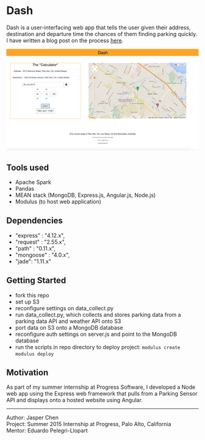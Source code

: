 # Dash
Dash is a user-interfacing web app that tells the user given their address, destination and departure time the chances of them finding parking quickly. I have written a blog post on the process <a href="https://jasperblogs.wordpress.com/2015/07/21/52/"> here</a>. 

![alt tag](https://github.com/jasper-chen/predictive-parking/blob/master/final.png)

## Tools used
* Apache Spark
* Pandas
* MEAN stack (MongoDB, Express.js, Angular.js, Node.js)
* Modulus (to host web application)

## Dependencies
* "express" : "4.12.x",
* "request" : "2.55.x",
* "path" : "0.11.x",
* "mongoose" : "4.0.x",
* "jade": "1.11.x"

## Getting Started
* fork this repo
* set up S3
* reconfigure settings on data_collect.py
* run data_collect.py, which collects and stores parking data from a parking data API and weather API onto S3
* port data on S3 onto a MongoDB database
* reconfigure auth settings on server.js and point to the MongoDB database
* run the scripts in repo directory to deploy project:
```modulus create ```
```modulus deploy ```

## Motivation
As part of my summer internship at Progress Software, I developed a Node web app using the Express web framework that pulls from a Parking Sensor API and displays onto a hosted website using Angular.

----
Author: Jasper Chen  
Project: Summer 2015 Internship at Progress, Palo Alto, California  
Mentor: Eduardo Pelegri-Llopart  

